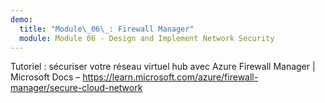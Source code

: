 ```yaml
---
demo:
  title: "Module\_06\_: Firewall Manager"
  module: Module 06 - Design and Implement Network Security
---
```

Tutoriel : sécuriser votre réseau virtuel hub avec Azure Firewall Manager | Microsoft Docs – https://learn.microsoft.com/azure/firewall-manager/secure-cloud-network
